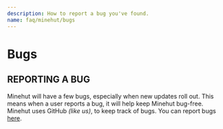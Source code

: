 ```yaml
---
description: How to report a bug you've found.
name: faq/minehut/bugs
---
```


# Bugs

## REPORTING A BUG

Minehut will have a few bugs, especially when new updates roll out. This means when a user reports a bug, it will help keep Minehut bug-free. Minehut uses GitHub _\(like us\)_, to keep track of bugs. You can report bugs [here](https://github.com/Minehut/Meta).
